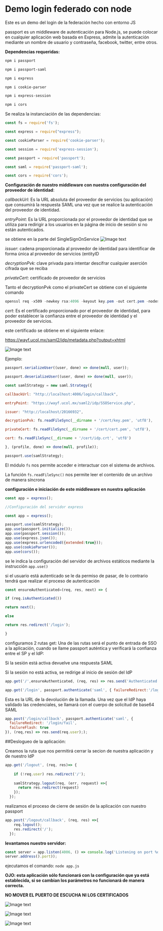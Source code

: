 # Demo login federado con node

Este es un demo del login de la federación hecho con entorno JS

passport es un middleware de autenticación para Node.js, se puede colocar en
cualquier aplicación web basada en Express, admite la autenticación mediante un
nombre de usuario y contraseña, facebook, twitter, entre otros.

**Dependencias requeridas:**

```powershell
npm i passport

npm i passport-saml

npm i express

npm i cookie-parser

npm i express-session

npm i cors
```

Se realiza la instanciación de las dependencias:

``` javascript
const fs = require('fs');

const express = require("express");

const cookieParser = require('cookie-parser');

const session = require('express-session');

const passport = require('passport');

const saml = require('passport-saml');

const cors = require('cors');
```

**Configuración de nuestro middleware con nuestra configuración del proveedor de
identidad**:

*callbackUrl*: Es la URL absoluta del proveedor de servicios (su aplicación) que
consumirá la respuesta SAML una vez que se realice la autenticación del
proveedor de identidad.

*entryPoint*: Es la URL proporcionada por el proveedor de identidad que se utiliza
para redirigir a los usuarios en la página de inicio de sesión si no están
autenticados.

se obtiene en la parte del SingleSignOnService
![Image text](https://github.com/Universidad-de-Colima/login-federado-node/blob/main/images/09c851be-3cb3-4322-bacc-bf4f369fc164.jpg)

*issuer*: cadena proporcionada al proveedor de identidad para identificar de forma
única al proveedor de servicios (entityID

*decryptionPvk*: clave privada para intentar descifrar cualquier aserción cifrada
que se reciba

*privateCert*: certificado de proveedor de servicios

Tanto el decryptionPvk como el privateCert se obtiene con el siguiente comando

```powershell
openssl req -x509 -newkey rsa:4096 -keyout key.pem -out cert.pem -nodes -days 900
```

*cert*: Es el certificado proporcionado por el proveedor de identidad, para poder
establecer la confianza entre el proveedor de identidad y el proveedor de
servicios.

este certificado se obtiene en el siguiente enlace:

<https://wayf.ucol.mx/saml2/idp/metadata.php?output=xhtml>

![Image text](https://github.com/Universidad-de-Colima/login-federado-node/blob/main/images/e5982edc-5355-4952-8caa-21c70eb1f194.jpg)

Ejemplo:
``` javascript
passport.serializeUser((user, done) => done(null, user));

passport.deserializeUser((user, done) => done(null, user));

const samlStrategy = new saml.Strategy({

callbackUrl: "http://localhost:4006/login/callback",

entryPoint: "https://wayf.ucol.mx/saml2/idp/SSOService.php",

issuer: "http://localhost/20166932",

decryptionPvk: fs.readFileSync(__dirname + '/cert/key.pem', 'utf8'),

privateCert: fs.readFileSync(__dirname + '/cert/cert.pem', 'utf8'),

cert: fs.readFileSync(__dirname + '/cert/idp.crt', 'utf8')

}, (profile, done) => done(null, profile));

passport.use(samlStrategy);
```

El módulo `fs` nos permite acceder e interactuar con el sistema de archivos.

La función `fs.readFileSync()` nos permite leer el contenido de un archivo de
manera síncrona

**configuración e iniciación de este middleware en nuestra aplicación**

``` javascript
const app = express();

//Configuración del servidor express

const app = express();

passport.use(samlStrategy);
app.use(passport.initialize());
app.use(passport.session());
app.use(express.json());
app.use(express.urlencoded({extended:true}));
app.use(cookieParser());
app.use(cors());
```

se le indica la configuración del servidor de archivos estáticos mediante la
instrucción `app.use()`

si el usuario está autenticado se le da permiso de pasar, de lo contrario tendrá
que realizar el proceso de autenticación

``` javascript
const ensureAuthenticated=(req, res, next) => {

if (req.isAuthenticated())

return next();

else

return res.redirect('/login');

}
```

configuramos 2 rutas get: Una de las rutas será el punto de entrada de SSO a la
aplicación, cuando se llame passport auténtica y verificará la confianza entre
el SP y el IdP:

Si la sesión está activa devuelve una respuesta SAML

Si la sesión no está activa, se redirige al inicio de sesión del IdP

``` javascript
app.get('/',ensureAuthenticated, (req, res) => res.send('Authenticated'));

app.get('/login', passport.authenticate('saml', { failureRedirect:'/login/fail', failureFlash: true }), (req, res) => res.redirect('/'));
```

Esta es la URL de la devolución de la llamada. Una vez que el IdP haya validado
las credenciales, se llamará con el cuerpo de solicitud de base64 SAML

``` javascript
app.post('/login/callback', passport.authenticate('saml', { 
  failureRedirect: '/login/fail',
  failureFlash: true
}), (req,res) => res.send(req.user););
```

##Deslogueo de la aplicación:

Creamos la ruta que nos permitirá cerrar la secion de nuestra aplicación y de
nuestro IdP

``` javascript
app.get('/logout', (req, res)=> {
       
    if (!req.user) res.redirect('/');
    
    samlStrategy.logout(req, (err, request) =>{
      return res.redirect(request)
    });
  });

```

realizamos el proceso de cierre de sesión de la aplicación con nuestro passport

``` javascript
app.post('/logout/callback', (req, res) =>{
    req.logout();
    res.redirect('/');
  });
```

**levantamos nuestro servidor:**
``` javascript
const server = app.listen(4006, () => console.log('Listening on port %d',
server.address().port));

```
ejecutamos el comando: `node app.js`

**OJO: esta aplicación sólo funcionará con la configuración que ya está
establecida, si se cambian los parámetros no funcionará de manera correcta.**

**NO MOVER EL PUERTO DE ESCUCHA NI LOS CERTIFICADOS**

![Image text](https://github.com/Universidad-de-Colima/login-federado-node/blob/main/images/967bf838-3d6c-466c-bf32-ac7f6ecfa396.jpg)

![Image text](https://github.com/Universidad-de-Colima/login-federado-node/blob/main/images/4cd851c5-0b17-4bd4-90e3-e8c9f54df003.jpg)

![Image text](https://github.com/Universidad-de-Colima/login-federado-node/blob/main/images/792a6cca-aece-496e-946b-19ce75ad53a0.jpg)